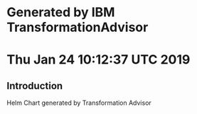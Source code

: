 # Generated by IBM TransformationAdvisor
# Thu Jan 24 10:12:37 UTC 2019
## Introduction

Helm Chart generated by Transformation Advisor
